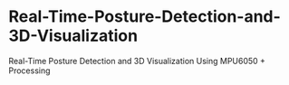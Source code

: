 # Real-Time-Posture-Detection-and-3D-Visualization
Real-Time Posture Detection and 3D Visualization Using MPU6050 + Processing
